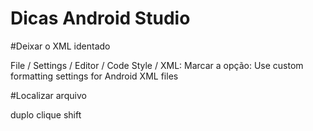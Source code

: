 # Dicas Android Studio

#Deixar o XML identado

File / Settings / Editor / Code Style / XML:
Marcar a opção: Use custom formatting settings for Android XML files

#Localizar arquivo

duplo clique shift
